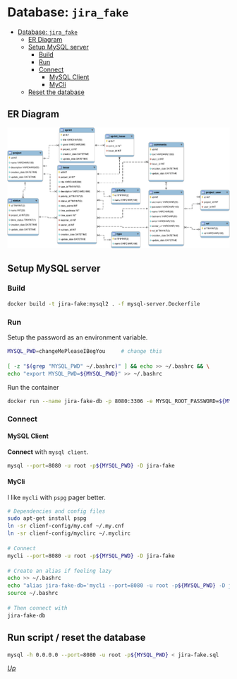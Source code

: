 # Database: `jira_fake`
- [Database: `jira_fake`](#database-jira_fake)
  - [ER Diagram](#er-diagram)
  - [Setup MySQL server](#setup-mysql-server)
    - [Build](#build)
    - [Run](#run)
    - [Connect](#connect)
      - [MySQL Client](#mysql-client)
      - [MyCli](#mycli)
  - [Reset the database](#reset-the-database)

## ER Diagram
![jira-fake EER](./jira-fake-db.png)

## Setup MySQL server
### Build
```zsh
docker build -t jira-fake:mysql2 . -f mysql-server.Dockerfile
```

### Run
Setup the password as an environment variable.
```zsh
MYSQL_PWD=changeMePleaseIBegYou     # change this

[ -z "$(grep "MYSQL_PWD" ~/.bashrc)" ] && echo >> ~/.bashrc && \
echo "export MYSQL_PWD=${MYSQL_PWD}" >> ~/.bashrc
```

Run the container
```zsh
docker run --name jira-fake-db -p 8080:3306 -e MYSQL_ROOT_PASSWORD=${MYSQL_PWD} -e MYSQL_ROOT_HOST=% -d jira-fake:mysql
```

### Connect
#### MySQL Client
**Connect** with `mysql client`.
```zsh
mysql --port=8080 -u root -p${MYSQL_PWD} -D jira-fake
```

#### MyCli
I like `mycli` with `pspg` pager better.
```zsh
# Dependencies and config files
sudo apt-get install pspg
ln -sr clienf-config/my.cnf ~/.my.cnf
ln -sr clienf-config/myclirc ~/.myclirc

# Connect
mycli --port=8080 -u root -p${MYSQL_PWD} -D jira-fake

# Create an alias if feeling lazy
echo >> ~/.bashrc
echo "alias jira-fake-db='mycli --port=8080 -u root -p${MYSQL_PWD} -D jira-fake'" >> ~/.bashrc
source ~/.bashrc

# Then connect with
jira-fake-db
```

## Run script / reset the database
```zsh
mysql -h 0.0.0.0 --port=8080 -u root -p${MYSQL_PWD} < jira-fake.sql
```
[*Up*](#database-jira_fake)
